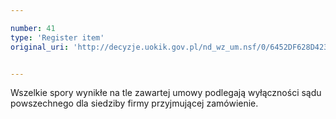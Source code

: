 ```yaml
---

number: 41
type: 'Register item'
original_uri: 'http://decyzje.uokik.gov.pl/nd_wz_um.nsf/0/6452DF628D423380C12572DD003293D5?OpenDocument'


---
```


Wszelkie spory wynikłe na tle zawartej umowy podlegają wyłączności sądu powszechnego dla siedziby firmy przyjmującej zamówienie.
